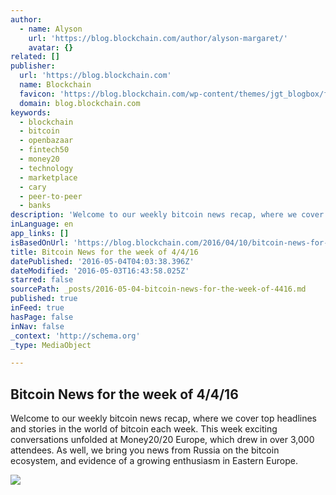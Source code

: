 ```yaml
---
author:
  - name: Alyson
    url: 'https://blog.blockchain.com/author/alyson-margaret/'
    avatar: {}
related: []
publisher:
  url: 'https://blog.blockchain.com'
  name: Blockchain
  favicon: 'https://blog.blockchain.com/wp-content/themes/jgt_blogbox/favicon.ico'
  domain: blog.blockchain.com
keywords:
  - blockchain
  - bitcoin
  - openbazaar
  - fintech50
  - money20
  - technology
  - marketplace
  - cary
  - peer-to-peer
  - banks
description: 'Welcome to our weekly bitcoin news recap, where we cover top headlines and stories in the world of bitcoin each week. This week exciting conversations unfolded at Money20/20 Europe, which drew in over 3,000 attendees. As well, we bring you news from Russia on the bitcoin ecosystem, and evidence of a growing enthusiasm in Eastern Europe.'
inLanguage: en
app_links: []
isBasedOnUrl: 'https://blog.blockchain.com/2016/04/10/bitcoin-news-for-the-week-of-4416/'
title: Bitcoin News for the week of 4/4/16
datePublished: '2016-05-04T04:03:38.396Z'
dateModified: '2016-05-03T16:43:58.025Z'
starred: false
sourcePath: _posts/2016-05-04-bitcoin-news-for-the-week-of-4416.md
published: true
inFeed: true
hasPage: false
inNav: false
_context: 'http://schema.org'
_type: MediaObject

---
```

<article style=""><h1>Bitcoin News for the week of 4/4/16</h1><p>Welcome to our weekly bitcoin news recap, where we cover top headlines and stories in the world of bitcoin each week. This week exciting conversations unfolded at Money20/20 Europe, which drew in over 3,000 attendees. As well, we bring you news from Russia on the bitcoin ecosystem, and evidence of a growing enthusiasm in Eastern Europe.</p><img src="https://blog.blockchain.com/wp-content/uploads/2016/04/open-bazaar-store.png" /></article>
